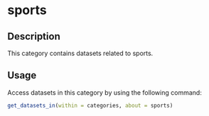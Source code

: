 
# sports
## Description
This category contains datasets related to sports.
## Usage
Access datasets in this category by using the following command:
```r
get_datasets_in(within = categories, about = sports)
```
